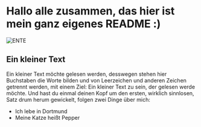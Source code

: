# Hallo alle zusammen, das hier ist mein ganz eigenes README :)
![ENTE](https://www.munchkin.co.uk/media/catalog/product/cache/6ebc13d0c0e34f391e9e75dc0e2b175c/s/m/small_72_dpi_jpg-31001_047f.jpg)

## Ein kleiner Text
Ein kleiner Text möchte gelesen werden, desswegen stehen hier Buchstaben die Worte bilden und von Leerzeichen und anderen Zeichen getrennt werden, mit einem Ziel: Ein kleiner Text zu sein, der gelesen werde möchte. Und hast du einmal deinen Kopf um den ersten, wirklich sinnlosen, Satz drum herum gewickelt, folgen zwei Dinge über mich:
* Ich lebe in Dortmund
* Meine Katze heißt Pepper
